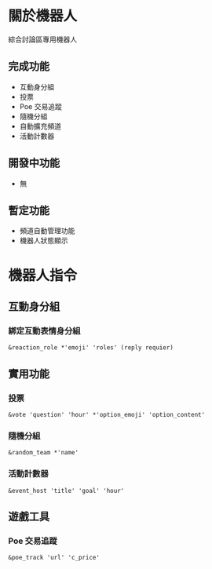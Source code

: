 # 關於機器人
綜合討論區專用機器人
## 完成功能

- 互動身分組
- 投票
- Poe 交易追蹤
- 隨機分組
- 自動擴充頻道
- 活動計數器

## 開發中功能

- 無

## 暫定功能

- 頻道自動管理功能
- 機器人狀態顯示

# 機器人指令
## 互動身分組 

### 綁定互動表情身分組
    &reaction_role *'emoji' 'roles' (reply requier)

## 實用功能

### 投票
    &vote 'question' 'hour' *'option_emoji' 'option_content'
### 隨機分組
    &random_team *'name'
### 活動計數器
    &event_host 'title' 'goal' 'hour'

## 遊戲工具

### Poe 交易追蹤
    &poe_track 'url' 'c_price'




